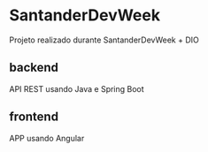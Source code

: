 # SantanderDevWeek
Projeto realizado durante SantanderDevWeek + DIO

## backend
API REST usando Java e Spring Boot

## frontend
APP usando Angular
